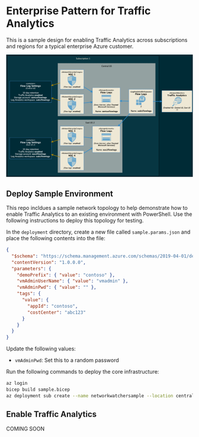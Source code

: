 # Enterprise Pattern for Traffic Analytics

This is a sample design for enabling Traffic Analytics across subscriptions and regions for a typical enterprise Azure customer.

<img src="media/traffic-analytics.png" alt="Design conecpt"/>

## Deploy Sample Environment

This repo incldues a sample network topology to help demonstrate how to enable Traffic Analytics to an existing environment with PowerShell. Use the following instructions to deploy this topology for testing.

In the `deployment` directory, create a new file called `sample.params.json` and place the following contents into the file:

```json
{
  "$schema": "https://schema.management.azure.com/schemas/2019-04-01/deploymentParameters.json#",
  "contentVersion": "1.0.0.0",
  "parameters": {
    "demoPrefix": { "value": "contoso" },
    "vmAdminUserName": { "value": "vmadmin" },
    "vmAdminPwd": { "value": "" },
    "tags": {
      "value": {
        "appId": "contoso",
        "costCenter": "abc123"
      }
    }
  }
}
```

Update the following values:

- `vmAdminPwd`: Set this to a random password

Run the following commands to deploy the core infrastructure:

```bash
az login
bicep build sample.bicep
az deployment sub create --name networkwatchersample --location centralus --template-file sample.json --parameters sample.params.json
```

## Enable Traffic Analytics

COMING SOON